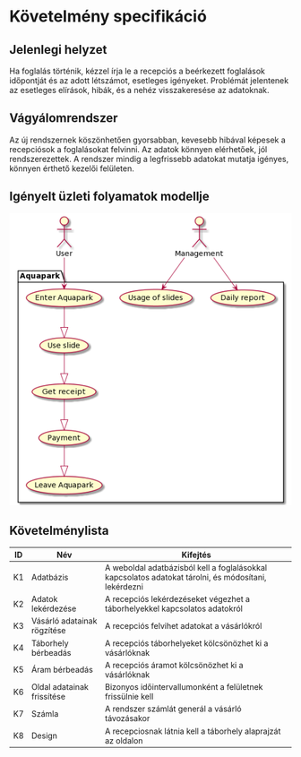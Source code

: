# Követelmény specifikáció
## Jelenlegi helyzet
Ha foglalás történik, kézzel írja le a recepciós a beérkezett foglalások időpontját és az adott létszámot, esetleges igényeket.
Problémát jelentenek az esetleges elírások, hibák, és a nehéz visszakeresése az adatoknak.
## Vágyálomrendszer
Az új rendszernek köszönhetően gyorsabban, kevesebb hibával képesek a recepciósok a foglalásokat felvinni.
Az adatok könnyen elérhetőek, jól rendszerezettek.
A rendszer mindig a legfrissebb adatokat mutatja igényes, könnyen érthető kezelői felületen.
## Igényelt üzleti folyamatok modellje
![igenyelt uzleti folyamatok modellje](./usecase.png)
## Követelménylista
|ID|Név|Kifejtés|
|---|---|---|
|K1|Adatbázis|A weboldal adatbázisból kell a foglalásokkal kapcsolatos adatokat tárolni, és módosítani, lekérdezni|
|K2|Adatok lekérdezése|A recepciós lekérdezéseket végezhet a táborhelyekkel kapcsolatos adatokról|
|K3|Vásárló adatainak rögzítése|A recepciós felvihet adatokat a vásárlókról|
|K4|Táborhely bérbeadás|A recepciós táborhelyeket kölcsönözhet ki a vásárlóknak|
|K5|Áram bérbeadás|A recepciós áramot kölcsönözhet ki a vásárlóknak|
|K6|Oldal adatainak frissítése|Bizonyos időintervallumonként a felületnek frissülnie kell|
|K7|Számla|A rendszer számlát generál a vásárló távozásakor|
|K8|Design|A recepciosnak látnia kell a táborhely alaprajzát az oldalon|
